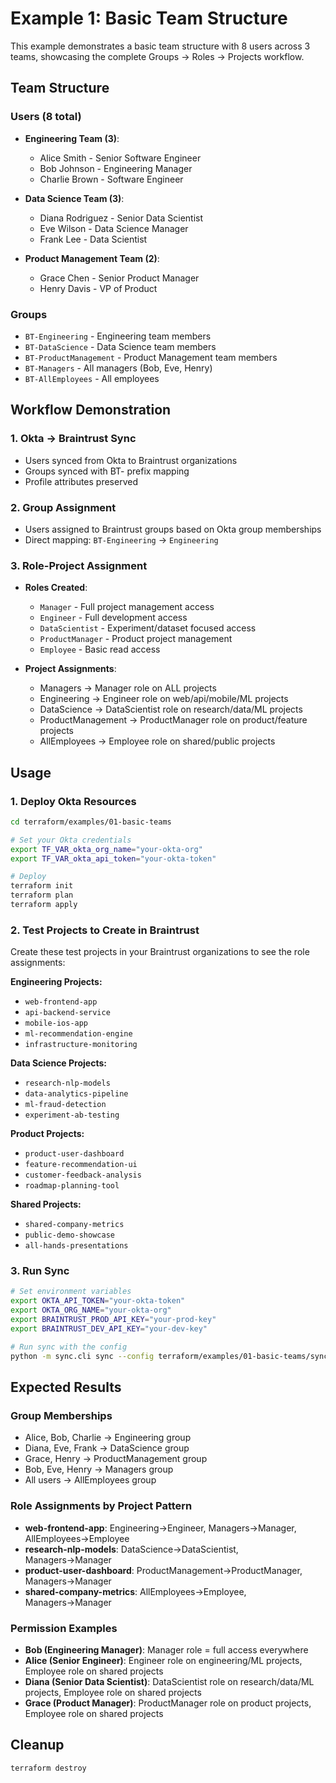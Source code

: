# Example 1: Basic Team Structure

This example demonstrates a basic team structure with 8 users across 3 teams, showcasing the complete Groups → Roles → Projects workflow.

## Team Structure

### Users (8 total)
- **Engineering Team (3)**:
  - Alice Smith - Senior Software Engineer
  - Bob Johnson - Engineering Manager
  - Charlie Brown - Software Engineer

- **Data Science Team (3)**:
  - Diana Rodriguez - Senior Data Scientist  
  - Eve Wilson - Data Science Manager
  - Frank Lee - Data Scientist

- **Product Management Team (2)**:
  - Grace Chen - Senior Product Manager
  - Henry Davis - VP of Product

### Groups
- `BT-Engineering` - Engineering team members
- `BT-DataScience` - Data Science team members
- `BT-ProductManagement` - Product Management team members
- `BT-Managers` - All managers (Bob, Eve, Henry)
- `BT-AllEmployees` - All employees

## Workflow Demonstration

### 1. Okta → Braintrust Sync
- Users synced from Okta to Braintrust organizations
- Groups synced with BT- prefix mapping
- Profile attributes preserved

### 2. Group Assignment
- Users assigned to Braintrust groups based on Okta group memberships
- Direct mapping: `BT-Engineering` → `Engineering`

### 3. Role-Project Assignment
- **Roles Created**:
  - `Manager` - Full project management access
  - `Engineer` - Full development access
  - `DataScientist` - Experiment/dataset focused access
  - `ProductManager` - Product project management
  - `Employee` - Basic read access

- **Project Assignments**:
  - Managers → Manager role on ALL projects
  - Engineering → Engineer role on web/api/mobile/ML projects
  - DataScience → DataScientist role on research/data/ML projects
  - ProductManagement → ProductManager role on product/feature projects
  - AllEmployees → Employee role on shared/public projects

## Usage

### 1. Deploy Okta Resources
```bash
cd terraform/examples/01-basic-teams

# Set your Okta credentials
export TF_VAR_okta_org_name="your-okta-org"
export TF_VAR_okta_api_token="your-okta-token"

# Deploy
terraform init
terraform plan
terraform apply
```

### 2. Test Projects to Create in Braintrust
Create these test projects in your Braintrust organizations to see the role assignments:

**Engineering Projects:**
- `web-frontend-app`
- `api-backend-service` 
- `mobile-ios-app`
- `ml-recommendation-engine`
- `infrastructure-monitoring`

**Data Science Projects:**
- `research-nlp-models`
- `data-analytics-pipeline`
- `ml-fraud-detection`
- `experiment-ab-testing`

**Product Projects:**
- `product-user-dashboard`
- `feature-recommendation-ui`
- `customer-feedback-analysis`
- `roadmap-planning-tool`

**Shared Projects:**
- `shared-company-metrics`
- `public-demo-showcase`
- `all-hands-presentations`

### 3. Run Sync
```bash
# Set environment variables
export OKTA_API_TOKEN="your-okta-token"
export OKTA_ORG_NAME="your-okta-org"
export BRAINTRUST_PROD_API_KEY="your-prod-key"
export BRAINTRUST_DEV_API_KEY="your-dev-key"

# Run sync with the config
python -m sync.cli sync --config terraform/examples/01-basic-teams/sync-config.yaml
```

## Expected Results

### Group Memberships
- Alice, Bob, Charlie → Engineering group
- Diana, Eve, Frank → DataScience group  
- Grace, Henry → ProductManagement group
- Bob, Eve, Henry → Managers group
- All users → AllEmployees group

### Role Assignments by Project Pattern
- **web-frontend-app**: Engineering→Engineer, Managers→Manager, AllEmployees→Employee
- **research-nlp-models**: DataScience→DataScientist, Managers→Manager
- **product-user-dashboard**: ProductManagement→ProductManager, Managers→Manager
- **shared-company-metrics**: AllEmployees→Employee, Managers→Manager

### Permission Examples
- **Bob (Engineering Manager)**: Manager role = full access everywhere
- **Alice (Senior Engineer)**: Engineer role on engineering/ML projects, Employee role on shared projects
- **Diana (Senior Data Scientist)**: DataScientist role on research/data/ML projects, Employee role on shared projects
- **Grace (Product Manager)**: ProductManager role on product projects, Employee role on shared projects

## Cleanup
```bash
terraform destroy
```